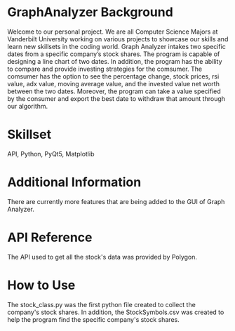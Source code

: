 # GraphAnalyzer Background
Welcome to our personal project. We are all Computer Science Majors at Vanderbilt University working on various projects to showcase our skills and learn new skillsets in the coding world. Graph Analyzer intakes two specific dates from a specific company’s stock shares. The program is capable of designing a line chart of two dates. In addition, the program has the ability to compare and provide investing strategies for the comsumer. The comsumer has the option to see the percentage change, stock prices, rsi value, adx value, moving average value, and the invested value net worth between the two dates. Moreover, the program can take a value specified by the consumer and export the best date to withdraw that amount through our algorithm.

# Skillset
API, Python, PyQt5, Matplotlib

# Additional Information
There are currently more features that are being added to the GUI of Graph Analyzer. 

# API Reference
The API used to get all the stock's data was provided by Polygon.

# How to Use
The stock_class.py was the first python file created to collect the company's stock shares. In addition, the StockSymbols.csv was created to help the program find the specific company's stock shares. 
